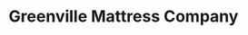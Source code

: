 ---
title: "Greenville Mattress Company"
url: /greenville/greenville-mattress-company/
shop: bed
---